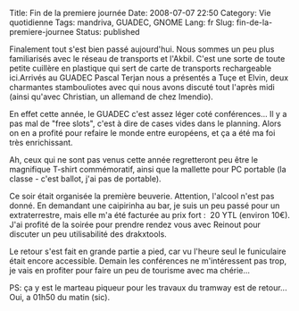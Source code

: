 Title: Fin de la premiere journée
Date: 2008-07-07 22:50
Category: Vie quotidienne
Tags: mandriva, GUADEC, GNOME
Lang: fr
Slug: fin-de-la-premiere-journee
Status: published

Finalement tout s'est bien passé aujourd'hui. Nous sommes un peu plus
familiarisés avec le réseau de transports et l'Akbil. C'est une sorte de toute
petite cuillère en plastique qui sert de carte de transports rechargeable
ici.Arrivés au GUADEC Pascal Terjan nous a présentés a Tuçe et Elvin, deux
charmantes stambouliotes avec qui nous avons discuté tout l'après midi (ainsi
qu'avec Christian, un allemand de chez Imendio).

En effet cette année, le GUADEC c'est assez léger coté conférences... Il y a
pas mal de "free slots", c'est à dire de cases vides dans le planning. Alors on
en a profité pour refaire le monde entre européens, et ça a été ma foi très
enrichissant.

Ah, ceux qui ne sont pas venus cette année regretteront peu être le magnifique
T-shirt commémoratif, ainsi que la mallette pour PC portable (la classe - c'est
ballot, j'ai pas de portable).

Ce soir était organisée la première beuverie. Attention, l'alcool n'est pas
donné. En demandant une caipirinha au bar, je suis un peu passé pour un
extraterrestre, mais elle m'a été facturée au prix fort :  20 YTL (environ
10€). J'ai profité de la soirée pour prendre rendez vous avec Reinout pour
discuter un peu utilisabilité des drakxtools.

Le retour s'est fait en grande partie a pied, car vu l'heure seul le
funiculaire était encore accessible. Demain les conférences ne m'intéressent
pas trop, je vais en profiter pour faire un peu de tourisme avec ma chérie...

PS: ça y est le marteau piqueur pour les travaux du tramway est de retour...
Oui, a 01h50 du matin (sic).
